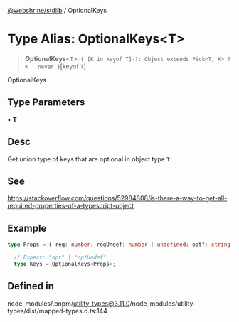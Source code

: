 [@webshrine/stdlib](../globals.md) / OptionalKeys

# Type Alias: OptionalKeys\<T\>

> **OptionalKeys**\<`T`\>: `{ [K in keyof T]-?: Object extends Pick<T, K> ? K : never }`\[keyof `T`\]

OptionalKeys

## Type Parameters

• **T**

## Desc

Get union type of keys that are optional in object type `T`

## See

https://stackoverflow.com/questions/52984808/is-there-a-way-to-get-all-required-properties-of-a-typescript-object

## Example

```ts
type Props = { req: number; reqUndef: number | undefined; opt?: string; optUndef?: number | undefined; };

  // Expect: "opt" | "optUndef"
  type Keys = OptionalKeys<Props>;
```

## Defined in

node\_modules/.pnpm/utility-types@3.11.0/node\_modules/utility-types/dist/mapped-types.d.ts:144

